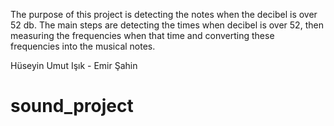 The purpose of this project is detecting the notes when the decibel is over 52 db. 
The main steps are detecting the times when decibel is over 52, then measuring the frequencies when that time and converting these frequencies into the musical notes.

Hüseyin Umut Işık - Emir Şahin

# sound_project

